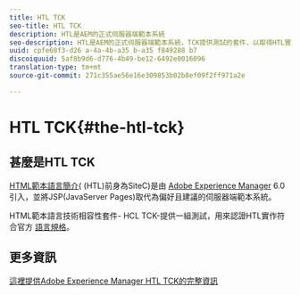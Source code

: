 ```yaml
---
title: HTL TCK
seo-title: HTL TCK
description: HTL是AEM的正式伺服器端範本系統
seo-description: HTL是AEM的正式伺服器端範本系統，TCK提供測試的套件，以取得HTL實作的認證。
uuid: cpfe68f3-d26 a-4a-4b-a35 b-a35 f849288 b7
discoiquuid: 5af8b9d6-d776-4b49-be12-6492e0016096
translation-type: tm+mt
source-git-commit: 271c355ae56e16e309853b02b8ef09f2ff971a2e

---
```



# HTL TCK{#the-htl-tck}

## 甚麼是HTL TCK

[HTML範本語言簡介(](https://docs.adobe.com/docs/en/htl.html "HTML範本語言") (HTL)前身為SiteC)是由 [Adobe Experience Manager](http://www.adobe.com/solutions/web-experience-management.html) 6.0引入，並將JSP(JavaServer Pages)取代為偏好且建議的伺服器端範本系統。

HTML範本語言技術相容性套件- HCL TCK-提供一組測試，用來認證HTL實作符合官方 [語言規格](https://github.com/adobe/htl-spec)。

## 更多資訊

[這裡提供Adobe Experience Manager HTL TCK的完整資訊](https://github.com/adobe/htl-tck)
